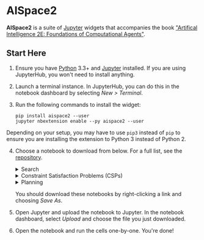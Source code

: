 # AISpace2

**AISpace2** is a suite of [Jupyter](http://jupyter.org) widgets that accompanies the book ["Artifical Intelligence 2E: Foundations of Computational Agents"](http://aipython.org).

## Start Here
1. Ensure you have [Python](http://python.org) 3.3+ and [Jupyter](http://jupyter.org) installed. If you are using JupyterHub, you won't need to install anything.

2. Launch a terminal instance. In JupyterHub, you can do this in the notebook dashboard by selecting _New > Terminal_.

3. Run the following commands to install the widget:

    ```
    pip install aispace2 --user
    jupyter nbextension enable --py aispace2 --user
    ```
Depending on your setup, you may have to use `pip3` instead of `pip` to ensure you are installing the extension to Python 3 instead of Python 2.

4. Choose a notebook to download from below. For a full list, see the [repository](https://github.com/AISpace2/AISpace2/tree/master/notebooks). 

    <details>
    <summary>Search</summary>
    <ul>
        <li>
        <a href="https://rawgit.com/AISpace2/AISpace2/master/notebooks/search/search.ipynb">A*, Multiple Path Pruning, Branch and Bound</a>
        </li>
    </ul>
    </details>

    <details>
    <summary>Constraint Satisfaction Problems (CSPs)</summary>
    <ul>
        <li>
        <a href="https://rawgit.com/AISpace2/AISpace2/master/notebooks/csp/solving_csp_with_search.ipynb">Solving CSPs using Search</a>
        </li>
        <li>
        <a href="https://rawgit.com/AISpace2/AISpace2/master/notebooks/csp/arc_consistency.ipynb">CSPs using Arc Consistency</a>
        </li>
    </ul>
    </details>

    <details>
    <summary>Planning</summary>
    <ul>
        <li>
        <a href="https://rawgit.com/AISpace2/AISpace2/master/notebooks/planning/forward_planning.ipynb">Forward Planning</a>
        </li>
        <li><a href="https://rawgit.com/AISpace2/AISpace2/master/notebooks/planning/regression_planning.ipynb">Regression Planning</a>
        </li>
        <li><a href="https://rawgit.com/AISpace2/AISpace2/master/notebooks/planning/planning_as_csp.ipynb">Planning as CSPs</a>
        </li>
    </ul>
    </details>

    You should download these notebooks by right-clicking a link and choosing _Save As_.

5. Open Jupyter and upload the notebook to Jupyter. In the notebook dashboard, select _Upload_ and choose the file you just downloaded.

6. Open the notebook and run the cells one-by-one. You're done!
